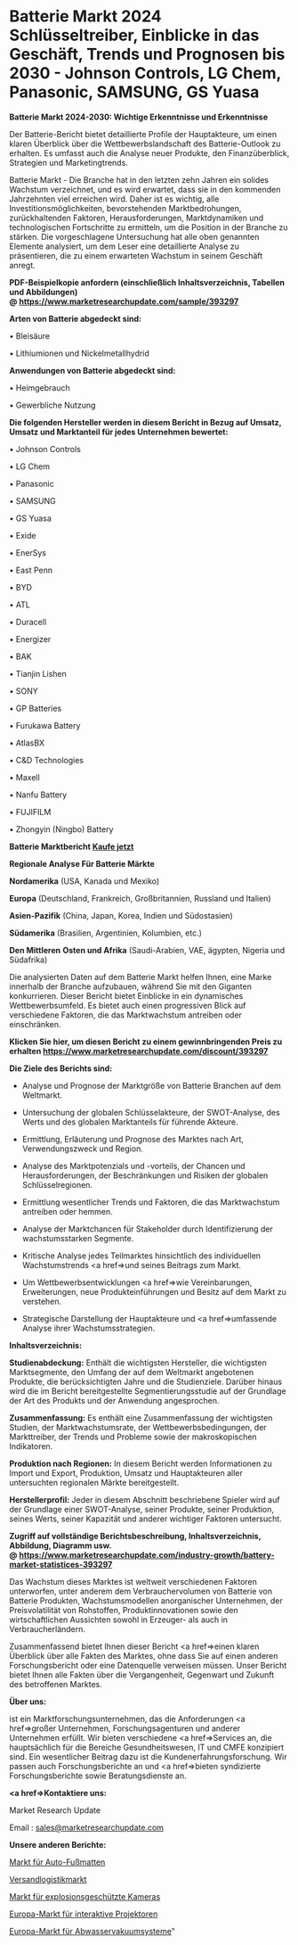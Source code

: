 # Batterie Markt 2024 Schlüsseltreiber, Einblicke in das Geschäft, Trends und Prognosen bis 2030 - Johnson Controls, LG Chem, Panasonic, SAMSUNG, GS Yuasa

<strong>Batterie Markt 2024-2030: Wichtige Erkenntnisse und Erkenntnisse</strong>

Der Batterie-Bericht bietet detaillierte Profile der Hauptakteure, um einen klaren Überblick über die Wettbewerbslandschaft des Batterie-Outlook zu erhalten. Es umfasst auch die Analyse neuer Produkte, den Finanzüberblick, Strategien und Marketingtrends.

Batterie Markt - Die Branche hat in den letzten zehn Jahren ein solides Wachstum verzeichnet, und es wird erwartet, dass sie in den kommenden Jahrzehnten viel erreichen wird. Daher ist es wichtig, alle Investitionsmöglichkeiten, bevorstehenden Marktbedrohungen, zurückhaltenden Faktoren, Herausforderungen, Marktdynamiken und technologischen Fortschritte zu ermitteln, um die Position in der Branche zu stärken. Die vorgeschlagene Untersuchung hat alle oben genannten Elemente analysiert, um dem Leser eine detaillierte Analyse zu präsentieren, die zu einem erwarteten Wachstum in seinem Geschäft anregt.

<strong><b>PDF-Beispielkopie anfordern (einschließlich Inhaltsverzeichnis, Tabellen und Abbildungen) @ </b></strong><strong><a href=https://www.marketresearchupdate.com/sample/393297><strong>https://www.marketresearchupdate.com/sample/393297</u></a></strong></strong>

<strong>Arten von Batterie abgedeckt sind:</strong>

• Bleisäure

• Lithiumionen und Nickelmetallhydrid

<strong>Anwendungen von Batterie abgedeckt sind:</strong>

• Heimgebrauch

• Gewerbliche Nutzung

<strong>Die folgenden Hersteller werden in diesem Bericht in Bezug auf Umsatz, Umsatz und Marktanteil für jedes Unternehmen bewertet:</strong>

• Johnson Controls

• LG Chem

• Panasonic

• SAMSUNG

• GS Yuasa

• Exide

• EnerSys

• East Penn

• BYD

• ATL

• Duracell

• Energizer

• BAK

• Tianjin Lishen

• SONY

• GP Batteries

• Furukawa Battery

• AtlasBX

• C&D Technologies

• Maxell

• Nanfu Battery

• FUJIFILM

• Zhongyin (Ningbo) Battery

<strong>Batterie Marktbericht <a href=https://www.marketresearchupdate.com/buynow/393297>Kaufe jetzt</a></strong>

<strong>Regionale Analyse Für Batterie Märkte</strong>

<strong>Nordamerika</strong> (USA, Kanada und Mexiko)

<strong>Europa</strong> (Deutschland, Frankreich, Großbritannien, Russland und Italien)

<strong>Asien-Pazifik</strong> (China, Japan, Korea, Indien und Südostasien)

<strong>Südamerika</strong> (Brasilien, Argentinien, Kolumbien, etc.)

<strong>Den Mittleren</strong> <strong>Osten und Afrika</strong> (Saudi-Arabien, VAE, ägypten, Nigeria und Südafrika)

Die analysierten Daten auf dem Batterie Markt helfen Ihnen, eine Marke innerhalb der Branche aufzubauen, während Sie mit den Giganten konkurrieren. Dieser Bericht bietet Einblicke in ein dynamisches Wettbewerbsumfeld. Es bietet auch einen progressiven Blick auf verschiedene Faktoren, die das Marktwachstum antreiben oder einschränken.

<strong>Klicken Sie hier, um diesen Bericht zu einem gewinnbringenden Preis zu erhalten
</strong><strong><a href=https://www.marketresearchupdate.com/discount/393297>https://www.marketresearchupdate.com/discount/393297</b></u></strong></a>

<strong>Die Ziele des Berichts sind:</strong>

- Analyse und Prognose der Marktgröße von Batterie Branchen auf dem Weltmarkt.

- Untersuchung der globalen Schlüsselakteure, der SWOT-Analyse, des Werts und des globalen Marktanteils für führende Akteure.

- Ermittlung, Erläuterung und Prognose des Marktes nach Art, Verwendungszweck und Region.

- Analyse des Marktpotenzials und -vorteils, der Chancen und Herausforderungen, der Beschränkungen und Risiken der globalen Schlüsselregionen.

- Ermittlung wesentlicher Trends und Faktoren, die das Marktwachstum antreiben oder hemmen.

- Analyse der Marktchancen für Stakeholder durch Identifizierung der wachstumsstarken Segmente.

- Kritische Analyse jedes Teilmarktes hinsichtlich des individuellen Wachstumstrends <a href=>und</a> seines Beitrags zum Markt.

- Um Wettbewerbsentwicklungen <a href=>wie</a> Vereinbarungen, Erweiterungen, neue Produkteinführungen und Besitz auf dem Markt zu verstehen.

- Strategische Darstellung der Hauptakteure und <a href=>umfas</a>sende Analyse ihrer Wachstumsstrategien.

<strong>Inhaltsverzeichnis:</strong>

<strong>Studienabdeckung:</strong> Enthält die wichtigsten Hersteller, die wichtigsten Marktsegmente, den Umfang der auf dem Weltmarkt angebotenen Produkte, die berücksichtigten Jahre und die Studienziele. Darüber hinaus wird die im Bericht bereitgestellte Segmentierungsstudie auf der Grundlage der Art des Produkts und der Anwendung angesprochen.

<strong>Zusammenfassung:</strong> Es enthält eine Zusammenfassung der wichtigsten Studien, der Marktwachstumsrate, der Wettbewerbsbedingungen, der Markttreiber, der Trends und Probleme sowie der makroskopischen Indikatoren.

<strong>Produktion nach Regionen:</strong> In diesem Bericht werden Informationen zu Import und Export, Produktion, Umsatz und Hauptakteuren aller untersuchten regionalen Märkte bereitgestellt.

<strong>Herstellerprofil:</strong> Jeder in diesem Abschnitt beschriebene Spieler wird auf der Grundlage einer SWOT-Analyse, seiner Produkte, seiner Produktion, seines Werts, seiner Kapazität und anderer wichtiger Faktoren untersucht.

<strong><b>Zugriff auf vollständige Berichtsbeschreibung, Inhaltsverzeichnis, Abbildung, Diagramm usw. @ </b></strong><strong><a href=https://www.marketresearchupdate.com/industry-growth/battery-market-statistices-393297>https://www.marketresearchupdate.com/industry-growth/battery-market-statistices-393297</a></strong>

Das Wachstum dieses Marktes ist weltweit verschiedenen Faktoren unterworfen, unter anderem dem Verbrauchervolumen von Batterie von Batterie Produkten, Wachstumsmodellen anorganischer Unternehmen, der Preisvolatilität von Rohstoffen, Produktinnovationen sowie den wirtschaftlichen Aussichten sowohl in Erzeuger- als auch in Verbraucherländern.

Zusammenfassend bietet Ihnen dieser Bericht <a href=>einen</a> klaren Überblick über alle Fakten des Marktes, ohne dass Sie auf einen anderen Forschungsbericht oder eine Datenquelle verweisen müssen. Unser Bericht bietet Ihnen alle Fakten über die Vergangenheit, Gegenwart und Zukunft des betroffenen Marktes.

<strong>Über uns:</strong>

 ist ein Marktforschungsunternehmen, das die Anforderungen <a href=>großer</a> Unternehmen, Forschungsagenturen und anderer Unternehmen erfüllt. Wir bieten verschiedene <a href=>Services</a> an, die hauptsächlich für die Bereiche Gesundheitswesen, IT und CMFE konzipiert sind. Ein wesentlicher Beitrag dazu ist die Kundenerfahrungsforschung. Wir passen auch Forschungsberichte an und <a href=>bieten</a> syndizierte Forschungsberichte sowie Beratungsdienste an.

<strong><a href=>Kontaktiere uns:</a></strong>

Market Research Update

Email : sales@marketresearchupdate.com

<strong>Unsere anderen Berichte:</strong>

<a href=https://www.linkedin.com/pulse/car-floor-mats-market-has-huge-growth-industry>Markt für Auto-Fußmatten</a>

<a href=https://www.linkedin.com/pulse/shipping-logistics-market-size-share-outlook>Versandlogistikmarkt</a>

<a href=https://www.linkedin.com/pulse/explosion-proof-camera-market-analysis-segment>Markt für explosionsgeschützte Kameras</a>

<a href=https://www.linkedin.com/pulse/europe-interactive-projector-market-expecting>Europa-Markt für interaktive Projektoren</a>

<a href=https://www.linkedin.com/pulse/europe-sewage-vacuum-system-market-2023-data-analysis>Europa-Markt für Abwasservakuumsysteme</a>"
